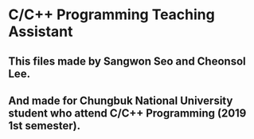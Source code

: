 # C/C++ Programming Teaching Assistant

## This files made by Sangwon Seo and Cheonsol Lee.
## And made for Chungbuk National University student who attend C/C++ Programming (2019 1st semester). 
